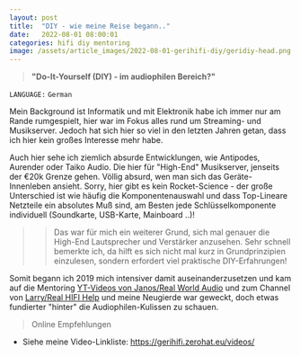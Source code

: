```yaml
---
layout: post
title:  "DIY - wie meine Reise begann.."
date:   2022-08-01 08:00:01
categories: hifi diy mentoring
image: /assets/article_images/2022-08-01-gerihifi-diy/geridiy-head.png
---
```


>**"Do-It-Yourself (DIY) - im audiophilen Bereich?"**

`LANGUAGE:` `German`

Mein Background ist Informatik und mit Elektronik habe ich immer nur am Rande rumgespielt, hier war im Fokus alles rund um
Streaming- und Musikserver. Jedoch hat sich hier so viel in den letzten Jahren getan, dass ich hier kein großes Interesse mehr habe.

Auch hier sehe ich ziemlich absurde Entwicklungen, wie Antipodes, Aurender oder Taiko Audio. Die hier für "High-End" Musikserver, jenseits der €20k Grenze gehen. Völlig absurd, wen man sich das Geräte-Innenleben ansieht. Sorry, hier gibt es kein Rocket-Science - der große Unterschied ist wie häufig die Komponentenauswahl und dass Top-Lineare Netzteile ein absolutes Muß sind, am Besten jede Schlüsselkomponente individuell (Soundkarte, USB-Karte, Mainboard ..)!

>>Das war für mich ein weiterer Grund, sich mal genauer die High-End Lautsprecher und Verstärker anzusehen. Sehr schnell bemerkte ich, da hilft es sich nicht mal kurz in Grundprinzipien einzulesen, sondern erfordert viel praktische DIY-Erfahrungen!

Somit begann ich 2019 mich intensiver damit auseinanderzusetzen und kam auf die Mentoring [YT-Videos von Janos/Real World Audio](https://www.youtube.com/watch?v=N7FF3AjmmDE&list=PLe6evB19z4Amx82av-r2jUlAn6gGVDpyU) und zum Channel von [Larry/Real HIFI Help](https://www.youtube.com/@RealHIFIHelp) und meine Neugierde war geweckt, doch etwas fundierter "hinter" die Audiophilen-Kulissen zu schauen.

> Online Empfehlungen

- Siehe meine Video-Linkliste: https://gerihifi.zerohat.eu/videos/